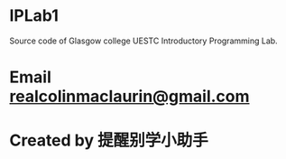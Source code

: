 # IPLab1
Source code of Glasgow college UESTC Introductory Programming Lab.

# Email realcolinmaclaurin@gmail.com
# Created by 提醒别学小助手
